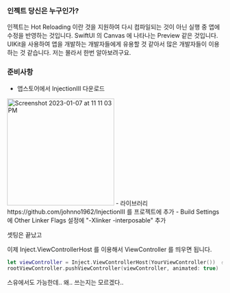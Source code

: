 ### 인젝트 당신은 누구인가?

인젝트는 Hot Reloading 이란 것을 지원하여 다시 컴파일되는 것이 아닌 실행 중 앱에 수정을 반영하는 것입니다. SwiftUI 의 Canvas 에 나타나는 Preview 같은 것입니다. UIKit을 사용하여 앱을 개발하는 개발자들에게 유용할 것 같아서 많은 개발자들이 이용하는 것 같습니다. 저는 몰라서 한번 알아보려구요.

### 준비사항
- 앱스토어에서 InjectionIII 다운로드 
<img width="250" alt="Screenshot 2023-01-07 at 11 11 03 PM" src="https://user-images.githubusercontent.com/47078140/211154963-0a9b3c02-b031-464e-a386-c60cd9e74391.png">
- 라이브러리 https://github.com/johnno1962/InjectionIII 를 프로젝트에 추가
- Build Settings 에 Other Linker Flags 설정에 "-Xlinker -interposable" 추가

셋팅은 끝났고

이제 Inject.ViewControllerHost 를 이용해서 ViewController 를 띄우면 됩니다.

```swift
let viewController = Inject.ViewControllerHost(YourViewController())  ✅
rootViewController.pushViewController(viewController, animated: true)
```

스유에서도 가능한데..  왜.. 쓰는지는 모르겠다..



